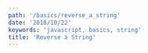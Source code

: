 ```yaml
---
path: '/basics/reverse_a_string'
date: '2018/10/22'
keywords: 'javascript, basics, string'
title: 'Reverse a String'
---
```

